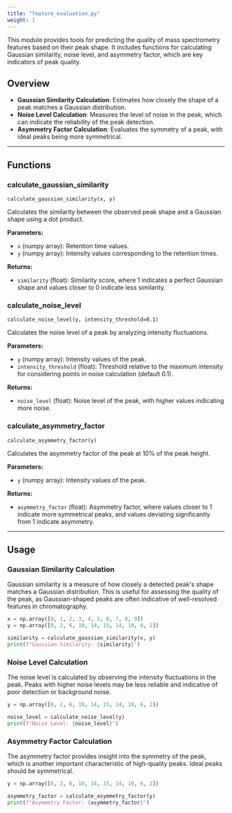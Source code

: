 ```yaml
---
title: "feature_evaluation.py"
weight: 1
---
```


This module provides tools for predicting the quality of mass spectrometry features based on their peak shape. It includes functions for calculating Gaussian similarity, noise level, and asymmetry factor, which are key indicators of peak quality.

## Overview

- **Gaussian Similarity Calculation**: Estimates how closely the shape of a peak matches a Gaussian distribution.
- **Noise Level Calculation**: Measures the level of noise in the peak, which can indicate the reliability of the peak detection.
- **Asymmetry Factor Calculation**: Evaluates the symmetry of a peak, with ideal peaks being more symmetrical.

---

## Functions

### calculate_gaussian_similarity

`calculate_gaussian_similarity(x, y)`

Calculates the similarity between the observed peak shape and a Gaussian shape using a dot product.

**Parameters:**

- `x` (numpy array): Retention time values.
- `y` (numpy array): Intensity values corresponding to the retention times.

**Returns:**

- `similarity` (float): Similarity score, where 1 indicates a perfect Gaussian shape and values closer to 0 indicate less similarity.

### calculate_noise_level

`calculate_noise_level(y, intensity_threshold=0.1)`

Calculates the noise level of a peak by analyzing intensity fluctuations.

**Parameters:**

- `y` (numpy array): Intensity values of the peak.
- `intensity_threshold` (float): Threshold relative to the maximum intensity for considering points in noise calculation (default 0.1).

**Returns:**

- `noise_level` (float): Noise level of the peak, with higher values indicating more noise.

### calculate_asymmetry_factor

`calculate_asymmetry_factor(y)`

Calculates the asymmetry factor of the peak at 10% of the peak height.

**Parameters:**

- `y` (numpy array): Intensity values of the peak.

**Returns:**

- `asymmetry_factor` (float): Asymmetry factor, where values closer to 1 indicate more symmetrical peaks, and values deviating significantly from 1 indicate asymmetry.

---

## Usage

### Gaussian Similarity Calculation

Gaussian similarity is a measure of how closely a detected peak's shape matches a Gaussian distribution. This is useful for assessing the quality of the peak, as Gaussian-shaped peaks are often indicative of well-resolved features in chromatography.

```python
x = np.array([0, 1, 2, 3, 4, 5, 6, 7, 8, 9])
y = np.array([0, 2, 6, 10, 14, 15, 14, 10, 6, 2])

similarity = calculate_gaussian_similarity(x, y)
print(f"Gaussian Similarity: {similarity}")
```

### Noise Level Calculation

The noise level is calculated by observing the intensity fluctuations in the peak. Peaks with higher noise levels may be less reliable and indicative of poor detection or background noise.

```python
y = np.array([0, 2, 6, 10, 14, 15, 14, 10, 6, 2])

noise_level = calculate_noise_level(y)
print(f"Noise Level: {noise_level}")
```

### Asymmetry Factor Calculation

The asymmetry factor provides insight into the symmetry of the peak, which is another important characteristic of high-quality peaks. Ideal peaks should be symmetrical.

```python
y = np.array([0, 2, 6, 10, 14, 15, 14, 10, 6, 2])

asymmetry_factor = calculate_asymmetry_factor(y)
print(f"Asymmetry Factor: {asymmetry_factor}")
```
